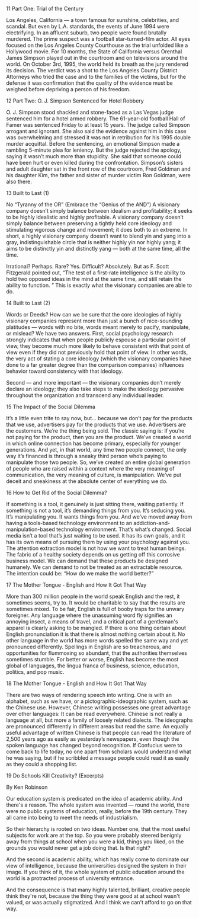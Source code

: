 11 Part One: Trial of the Century

Los Angeles, California — a town famous for sunshine, celebrities, and scandal. But even by
L.A. standards, the events of June 1994 were electrifying. In an affluent suburb, two people
were found brutally murdered. The prime suspect was a football star-turned-film actor. All
eyes focused on the Los Angeles County Courthouse as the trial unfolded like a Hollywood
movie. For 10 months, the State of California versus Orenthal James Simpson played out in
the courtroom and on televisions around the world. On October 3rd, 1995, the world held its
breath as the jury rendered its decision.
The verdict was a shot to the Los Angeles County District Attorneys who tried the case and to
the families of the victims, but for the defense it was confirmation that the quality of the
evidence must be weighed before depriving a person of his freedom.


12 Part Two: O. J. Simpson Sentenced for Hotel Robbery

O. J. Simpson stood shackled and stone-faced as a Las Vegas judge sentenced him for a hotel
armed robbery. The 61-year-old football Hall of Famer was sentenced Friday to at least 15 years.
The judge called Simpson arrogant and ignorant. She also said the evidence against him in this
case was overwhelming and stressed it was not in retribution for his 1995 double murder
acquittal.
Before the sentencing, an emotional Simpson made a rambling 5-minute plea for leniency. But
the judge rejected the apology, saying it wasn’t much more than stupidity. She said that someone
could have been hurt or even killed during the confrontation. Simpson’s sisters and adult
daughter sat in the front row of the courtroom, Fred Goldman and his daughter Kim, the father
and sister of murder victim Ron Goldman, were also there.


13 Built to Last (1)

No “Tyranny of the OR” (Embrace the “Genius of the AND”)
A visionary company doesn’t simply balance between idealism and profitability; it seeks to be highly idealistic and highly profitable. 
A visionary company doesn’t simply balance between preserving a tightly held core ideology and stimulating vigorous change and movement; it does both to an extreme. 
In short, a highly visionary company doesn’t want to blend yin and yang into a gray, indistinguishable circle that is neither highly yin nor highly yang; 
it aims to be distinctly yin and distinctly yang — both at the same time, all the time.

Irrational? Perhaps. Rare? Yes. Difficult? Absolutely. 
But as F. Scott Fitzgerald pointed out, “The test of a first-rate intelligence is the ability to hold two opposed ideas in the mind at the same time, and still retain the ability to function.
” This is exactly what the visionary companies are able to do.


14 Built to Last (2)

Words or Deeds?
How can we be sure that the core ideologies of highly visionary companies represent more than just a bunch of nice-sounding platitudes — words with no bite, 
words meant merely to pacify, manipulate, or mislead? 
We have two answers. First, social psychology research strongly indicates that when people publicly espouse a particular point of view, 
they become much more likely to behave consistent with that point of view even if they did not previously hold that point of view. In other words, 
the very act of stating a core ideology (which the visionary companies have done to a far greater degree than the comparison companies) influences behavior toward consistency with that ideology.

Second — and more important — the visionary companies don’t merely declare an ideology; 
they also take steps to make the ideology pervasive throughout the organization and transcend any individual leader.


15 The Impact of the Social Dilemma

It’s a little even trite to say now, but… because we don’t pay for the products that we
use, advertisers pay for the products that we use. Advertisers are the customers. We’re
the thing being sold. The classic saying is: If you’re not paying for the product, then
you are the product.
We’ve created a world in which online connection has become primary, especially for
younger generations. And yet, in that world, any time two people connect, the only way
it’s financed is through a sneaky third person who’s paying to manipulate those two
people. So, we’ve created an entire global generation of people who are raised within a
context where the very meaning of communication, the very meaning of culture, is
manipulation. We’ve put deceit and sneakiness at the absolute center of everything we
do.


16 How to Get Rid of the Social Dilemma?

If something is a tool, it genuinely is just sitting there, waiting patiently. If something
is not a tool, it’s demanding things from you. It’s seducing you. It’s manipulating you.
It wants things from you. And we’ve moved away from having a tools-based
technology environment to an addiction-and-manipulation-based technology
environment. That’s what’s changed. Social media isn’t a tool that’s just waiting to be
used. It has its own goals, and it has its own means of pursuing them by using your
psychology against you.
The attention extraction model is not how we want to treat human beings. The fabric
of a healthy society depends on us getting off this corrosive business model. We can
demand that these products be designed humanely. We can demand to not be treated
as an extractable resource. The intention could be: “How do we make the world
better?”


17 The Mother Tongue - English and How It Got That Way

More than 300 million people in the world speak English and the rest, it sometimes seems, try to. 
It would be charitable to say that the results are sometimes mixed.
To be fair, English is full of booby traps for the unwary foreigner. 
Any language where the unassuming word fly signifies an annoying insect, a means of travel, 
and a critical part of a gentleman's apparel is clearly asking to be mangled. 
If there is one thing certain about English pronunciation it is that there is almost nothing certain about it. 
No other language in the world has more words spelled the same way and yet pronounced differently.
Spellings in English are so treacherous, 
and opportunities for flummoxing so abundant, 
that the authorities themselves sometimes stumble.
For better or worse, English has become the most global of languages, 
the lingua franca of business, science, education, politics, and pop music.


18 The Mother Tongue - English and How It Got That Way

There are two ways of rendering speech into writing. One is with an alphabet, 
such as we have, or a pictographic-ideographic system, such as the Chinese use. 
However, Chinese writing possesses one great advantage over other languages: It can be read everywhere. 
Chinese is not really a language at all, but more a family of loosely related dialects. 
The ideographs are pronounced differently in different areas but read the same.
An equally useful advantage of written Chinese is that people can read the literature of 2,500 years ago as easily as yesterday’s newspapers, 
even though the spoken language has changed beyond recognition. 
If Confucius were to come back to life today, no one apart from scholars would understand what he was saying, 
but if he scribbled a message people could read it as easily as they could a shopping list.


19 Do Schools Kill Creativity? (Excerpts)

By Ken Robinson

Our education system is predicated on the idea of academic ability. 
And there's a reason. The whole system was invented — round the world, there were no public systems of education, really, before the 19th century. 
They all came into being to meet the needs of industrialism. 

So their hierarchy is rooted on two ideas. Number one, that the most useful subjects for work are at the top. 
So you were probably steered benignly away from things at school when you were a kid, things you liked, 
on the grounds you would never get a job doing that. Is that right? 

And the second is academic ability, which has really come to dominate our view of intelligence, 
because the universities designed the system in their image. 
If you think of it, the whole system of public education around the world is a protracted process of university entrance. 

And the consequence is that many highly talented, brilliant, creative people think they're not, 
because the thing they were good at at school wasn't valued, 
or was actually stigmatized. And I think we can't afford to go on that way.
